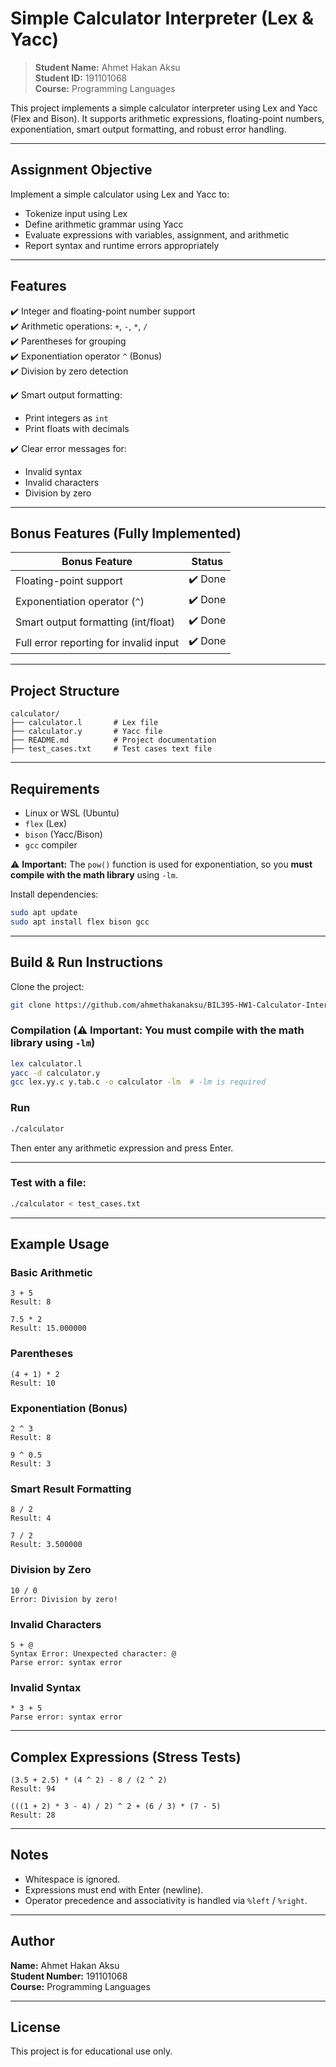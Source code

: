 # Simple Calculator Interpreter (Lex & Yacc)

> **Student Name:** Ahmet Hakan Aksu  
> **Student ID:** 191101068  
> **Course:** Programming Languages  

This project implements a simple calculator interpreter using Lex and Yacc (Flex and Bison). It supports arithmetic expressions, floating-point numbers, exponentiation, smart output formatting, and robust error handling.

---

## Assignment Objective

Implement a simple calculator using Lex and Yacc to:

- Tokenize input using Lex
- Define arithmetic grammar using Yacc
- Evaluate expressions with variables, assignment, and arithmetic
- Report syntax and runtime errors appropriately

---

## Features

✔️ Integer and floating-point number support  
✔️ Arithmetic operations: `+`, `-`, `*`, `/`  
✔️ Parentheses for grouping  
✔️ Exponentiation operator `^` (Bonus)  
✔️ Division by zero detection  

✔️ Smart output formatting:
  - Print integers as `int`
  - Print floats with decimals  

✔️ Clear error messages for:
  - Invalid syntax
  - Invalid characters
  - Division by zero

---

## Bonus Features (Fully Implemented)

| Bonus Feature                            | Status   |
|-----------------------------------------|----------|
| Floating-point support                  | ✔️ Done  |
| Exponentiation operator (`^`)           | ✔️ Done  |
| Smart output formatting (int/float)     | ✔️ Done  |
| Full error reporting for invalid input  | ✔️ Done  |

---

## Project Structure

```
calculator/
├── calculator.l       # Lex file
├── calculator.y       # Yacc file
├── README.md          # Project documentation
├── test_cases.txt     # Test cases text file
```

---

## Requirements

- Linux or WSL (Ubuntu)
- `flex` (Lex)
- `bison` (Yacc/Bison)
- `gcc` compiler

⚠️ **Important:** The `pow()` function is used for exponentiation, so you **must compile with the math library** using `-lm`.

Install dependencies:

```bash
sudo apt update
sudo apt install flex bison gcc
```

---

## Build & Run Instructions

Clone the project:

```bash
git clone https://github.com/ahmethakanaksu/BIL395-HW1-Calculator-Interpreter.git
```

### Compilation (⚠️ Important: You must compile with the math library using `-lm`)


```bash
lex calculator.l
yacc -d calculator.y
gcc lex.yy.c y.tab.c -o calculator -lm  # -lm is required
```

### Run

```bash
./calculator
```

Then enter any arithmetic expression and press Enter.

---

### Test with a file:

```bash
./calculator < test_cases.txt
```

---

## Example Usage

### Basic Arithmetic

```
3 + 5
Result: 8

7.5 * 2
Result: 15.000000
```

### Parentheses

```
(4 + 1) * 2
Result: 10
```

### Exponentiation (Bonus)

```
2 ^ 3
Result: 8

9 ^ 0.5
Result: 3
```

### Smart Result Formatting

```
8 / 2
Result: 4

7 / 2
Result: 3.500000
```

### Division by Zero

```
10 / 0
Error: Division by zero!
```

### Invalid Characters

```
5 + @
Syntax Error: Unexpected character: @
Parse error: syntax error
```

### Invalid Syntax

```
* 3 + 5
Parse error: syntax error
```

---

## Complex Expressions (Stress Tests)

```
(3.5 + 2.5) * (4 ^ 2) - 8 / (2 ^ 2)
Result: 94

(((1 + 2) * 3 - 4) / 2) ^ 2 + (6 / 3) * (7 - 5)
Result: 28
```

---

## Notes

- Whitespace is ignored.
- Expressions must end with Enter (newline).
- Operator precedence and associativity is handled via `%left` / `%right`.

---

## Author

**Name:** Ahmet Hakan Aksu  
**Student Number:** 191101068  
**Course:** Programming Languages  

---

## License

This project is for educational use only.
